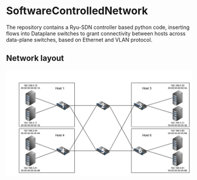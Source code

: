 # SoftwareControlledNetwork

The repository contains a Ryu-SDN controller based python code, inserting flows into Dataplane switches to grant connectivity between hosts across data-plane switches, based on Ethernet and VLAN protocol.

## Network layout
![](img/SDNNetworkLayout.png)
